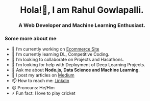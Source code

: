 <h1 align="center">Hola!👋, I am Rahul Gowlapalli.</h1>
<h3 align="center">A Web Developer and Machine Learning Enthusiast.</h3>


### Some more about me

- 🔭 I’m currently working on [Ecommerce Site](https://github.com/rahulg009/Ecommerce-site-Node)
- 🌱 I’m currently learning DL, Competitive Coding.
- 👯 I’m looking to collaborate on Projects and Hacathons.
- 🤔 I’m looking for help with Deployment of Deep Learning Projects.
- 💬 Ask me about **Node.js, Data Science and Machine Learning**.
- 📝 I post my articles on [Medium](https://medium.com/@rahulgowlapalli01)
- 📫 How to reach me: [Linkdin](https://www.linkedin.com/in/rahul-gowlapalli-40b78b1a5/)
- 😄 Pronouns: He/Him
- ⚡ Fun fact: I love to play cricket

